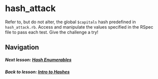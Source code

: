 # hash_attack
Refer to, but do not alter, the global `$capitals` hash predefined in `hash_attack.rb`. Access and manipulate the values specified in the RSpec file to pass each test. Give the challenge a try!

## Navigation  
##### Next lesson: [Hash Enumerables](https://github.com/Coderdotnew/intro_web_apps_dgm/tree/master/10_class/03_hash_enumerables)    
##### Back to lesson: [Intro to Hashes](https://github.com/Coderdotnew/intro_web_apps_dgm/tree/master/10_class/02_intro_to_hashes)  